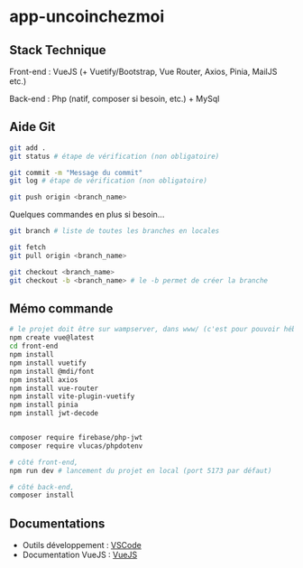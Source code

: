 # app-uncoinchezmoi

## Stack Technique 

Front-end : VueJS (+ Vuetify/Bootstrap, Vue Router, Axios, Pinia, MailJS etc.)

Back-end : Php (natif, composer si besoin, etc.) + MySql

## Aide Git

```sh
git add .
git status # étape de vérification (non obligatoire)

git commit -m "Message du commit"
git log # étape de vérification (non obligatoire)

git push origin <branch_name>
```

Quelques commandes en plus si besoin...

```sh
git branch # liste de toutes les branches en locales

git fetch
git pull origin <branch_name>

git checkout <branch_name>
git checkout -b <branch_name> # le -b permet de créer la branche 
```

## Mémo commande 

```sh
# le projet doit être sur wampserver, dans www/ (c'est pour pouvoir héberger la partie back-end)
npm create vue@latest
cd front-end
npm install
npm install vuetify
npm install @mdi/font
npm install axios
npm install vue-router
npm install vite-plugin-vuetify
npm install pinia
npm install jwt-decode


composer require firebase/php-jwt
composer require vlucas/phpdotenv

```

```sh 
# côté front-end, 
npm run dev # lancement du projet en local (port 5173 par défaut)

# côté back-end,
composer install
```

## Documentations

- Outils développement : [VSCode](https://code.visualstudio.com/)
- Documentation VueJS : [VueJS](https://vuejs.org/guide/introduction.html)
